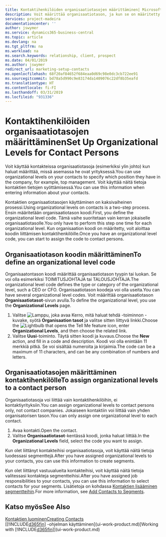 ```yaml
---
title: Kontaktihenkilöiden organisaatiotasojen määrittäminen| Microsoft Docs
description: Voit määrittää organisaatiotason, ja kun se on määritetty kontaktille, voit ilmaista sen avulla, mikä on kontaktin asema yrityksessä (esimerkiksi ylin johto).
services: project-madeira
documentationcenter: ''
author: jswymer
ms.service: dynamics365-business-central
ms.topic: article
ms.devlang: na
ms.tgt_pltfrm: na
ms.workload: na
ms.search.keywords: relationship, client, prospect
ms.date: 04/01/2019
ms.author: jswymer
redirect_url: marketing-setup-contacts
ms.openlocfilehash: 68f20af84652f684eaa0d69c98e0dc3cb722ee91
ms.sourcegitcommit: bd78a5d990c9e83174da1409076c22df8b35eafd
ms.translationtype: HT
ms.contentlocale: fi-FI
ms.lasthandoff: 03/31/2019
ms.locfileid: "931336"
---
```

# <a name="set-up-organizational-levels-for-contact-persons"></a><span data-ttu-id="8b1f4-103">Kontaktihenkilöiden organisaatiotasojen määrittäminen</span><span class="sxs-lookup"><span data-stu-id="8b1f4-103">Set Up Organizational Levels for Contact Persons</span></span>
<span data-ttu-id="8b1f4-104">Voit käyttää kontakteissa organisaatiotasoja (esimerkiksi ylin johto) kun haluat määrittää, missä asemassa he ovat yrityksessä.</span><span class="sxs-lookup"><span data-stu-id="8b1f4-104">You can use organizational levels on your contacts to specify which position they have in the company, for example, top management.</span></span> <span data-ttu-id="8b1f4-105">Voit käyttää näitä tietoja kontaktien tietojen syöttämisessä.</span><span class="sxs-lookup"><span data-stu-id="8b1f4-105">You can use this information when entering information about your contacts.</span></span>

<span data-ttu-id="8b1f4-106">Kontaktien organisaatiotasojen käyttäminen on kaksivaiheinen prosessi.</span><span class="sxs-lookup"><span data-stu-id="8b1f4-106">Using organizational levels on contacts is a two-step process.</span></span> <span data-ttu-id="8b1f4-107">Ensin määritetään organisaatiotason koodi.</span><span class="sxs-lookup"><span data-stu-id="8b1f4-107">First, you define the organizational level code.</span></span> <span data-ttu-id="8b1f4-108">Tämä vaihe suoritetaan vain kerran jokaiselle organisaatiotasolle.</span><span class="sxs-lookup"><span data-stu-id="8b1f4-108">You only have to perform this step one time for each organizational level.</span></span> <span data-ttu-id="8b1f4-109">Kun organisaation koodi on määritetty, voit aloittaa koodin liittämisen kontaktihenkilöille.</span><span class="sxs-lookup"><span data-stu-id="8b1f4-109">Once you have an organizational level code, you can start to assign the code to contact persons.</span></span>

## <a name="to-define-an-organizational-level-code"></a><span data-ttu-id="8b1f4-110">Organisaatiotason koodin määrittäminen</span><span class="sxs-lookup"><span data-stu-id="8b1f4-110">To define an organizational level code</span></span>
<span data-ttu-id="8b1f4-111">Organisaatontason koodi määrittää organisaatiotason tyypin tai luokan. Se voi olla esimerkiksi TOIMITUSJOHTAJA tai TALOUSJOHTAJA.</span><span class="sxs-lookup"><span data-stu-id="8b1f4-111">The organizational level code defines the type or category of the organizational level, such a CEO  or CFO.</span></span> <span data-ttu-id="8b1f4-112">Organisaatiotason koodeja voi olla useita.</span><span class="sxs-lookup"><span data-stu-id="8b1f4-112">You can have several organizational level codes.</span></span> <span data-ttu-id="8b1f4-113">Voit määrittää organisaatiotason **Organisaatiotasot**-sivun avulla.</span><span class="sxs-lookup"><span data-stu-id="8b1f4-113">To define the organizational level, you use the **Organizational Levels** page.</span></span>

1. <span data-ttu-id="8b1f4-114">Valitse ![Lamppu, joka avaa Kerro, mitä haluat tehdä -toiminnon](media/ui-search/search_small.png "Kerro, mitä haluat tehdä") -kuvake, syötä **Organisaation tasot** ja valitse sitten liittyvä linkki.</span><span class="sxs-lookup"><span data-stu-id="8b1f4-114">Choose the ![Lightbulb that opens the Tell Me feature](media/ui-search/search_small.png "Tell me what you want to do") icon, enter **Organizational Levels**, and then choose the related link.</span></span>
2. <span data-ttu-id="8b1f4-115">Valitse **Uusi**-toiminto. Täytä sitten koodi ja kuvaus.</span><span class="sxs-lookup"><span data-stu-id="8b1f4-115">Choose the **New** action, and fill in a code and description.</span></span> <span data-ttu-id="8b1f4-116">Koodi voi olla enintään 11 merkkiä pitkä. Se voi sisältää numeroita ja kirjaimia.</span><span class="sxs-lookup"><span data-stu-id="8b1f4-116">The code can be a maximum of 11 characters, and can be any combination of numbers and letters.</span></span>

## <a name="to-assign-organizational-levels-to-a-contact-person"></a><span data-ttu-id="8b1f4-117">Organisaatiotasojen määrittäminen kontaktihenkilölle</span><span class="sxs-lookup"><span data-stu-id="8b1f4-117">To assign organizational levels to a contact person</span></span>
<span data-ttu-id="8b1f4-118">Organisaatiotasoja voi liittää vain kontaktihenkilöihin, ei kontaktiyrityksiin.</span><span class="sxs-lookup"><span data-stu-id="8b1f4-118">You can assign organizational levels to contact persons only, not contact companies.</span></span> <span data-ttu-id="8b1f4-119">Jokaiseen kontaktiin voi liittää vain yhden organisatorisen tason.</span><span class="sxs-lookup"><span data-stu-id="8b1f4-119">You can only assign one organizational level to each contact.</span></span>

1. <span data-ttu-id="8b1f4-120">Avaa kontakti.</span><span class="sxs-lookup"><span data-stu-id="8b1f4-120">Open the contact.</span></span>
2. <span data-ttu-id="8b1f4-121">Valitse **Organisaatiotasot**-kentässä koodi, jonka haluat liittää.</span><span class="sxs-lookup"><span data-stu-id="8b1f4-121">In the **Organizational Levels** field, select the code you want to assign.</span></span>

<span data-ttu-id="8b1f4-122">Kun olet liittänyt kontakteihisi organisaatiotasoja, voit käyttää näitä tietoja luodessasi segmenttejä.</span><span class="sxs-lookup"><span data-stu-id="8b1f4-122">After you have assigned organizational levels to your contacts, you can use this information to create segments.</span></span>

<span data-ttu-id="8b1f4-123">Kun olet liittänyt vastuualueita kontakteihisi, voit käyttää näitä tietoja valitessasi kontakteja segmentteihisi.</span><span class="sxs-lookup"><span data-stu-id="8b1f4-123">After you have assigned job responsibilities to your contacts, you can use this information to select contacts for your segments.</span></span> <span data-ttu-id="8b1f4-124">Lisätietoja on kohdassa [Kontaktien lisääminen segmentteihin](marketing-add-contact-segment.md).</span><span class="sxs-lookup"><span data-stu-id="8b1f4-124">For more information, see [Add Contacts to Segments](marketing-add-contact-segment.md).</span></span>

## <a name="see-also"></a><span data-ttu-id="8b1f4-125">Katso myös</span><span class="sxs-lookup"><span data-stu-id="8b1f4-125">See Also</span></span>
[<span data-ttu-id="8b1f4-126">Kontaktien luominen</span><span class="sxs-lookup"><span data-stu-id="8b1f4-126">Creating Contacts</span></span>](marketing-create-contact-companies.md)  
<span data-ttu-id="8b1f4-127">[[!INCLUDE[d365fin](includes/d365fin_md.md)] -ohjelman käyttäminen](ui-work-product.md)</span><span class="sxs-lookup"><span data-stu-id="8b1f4-127">[Working with [!INCLUDE[d365fin](includes/d365fin_md.md)]](ui-work-product.md)</span></span>  

